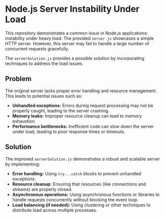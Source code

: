 # Node.js Server Instability Under Load

This repository demonstrates a common issue in Node.js applications: instability under heavy load. The provided `server.js` showcases a simple HTTP server.  However, this server may fail to handle a large number of concurrent requests gracefully.

The `serverSolution.js` provides a possible solution by incorporating techniques to address the load issues.

## Problem
The original server lacks proper error handling and resource management. This leads to potential issues such as:

* **Unhandled exceptions:** Errors during request processing may not be properly caught, leading to the server crashing.
* **Memory leaks:**  Improper resource cleanup can lead to memory exhaustion.
* **Performance bottlenecks:**  Inefficient code can slow down the server under load, leading to poor response times or timeouts.

## Solution
The improved `serverSolution.js` demonstrates a robust and scalable server by implementing:

* **Error handling:**  Using `try...catch` blocks to prevent unhandled exceptions.
* **Resource cleanup:**  Ensuring that resources (like connections and streams) are properly closed.
* **Asynchronous operations:** Using asynchronous functions or libraries to handle requests concurrently without blocking the event loop.
* **Load balancing (if needed):** Using clustering or other techniques to distribute load across multiple processes.